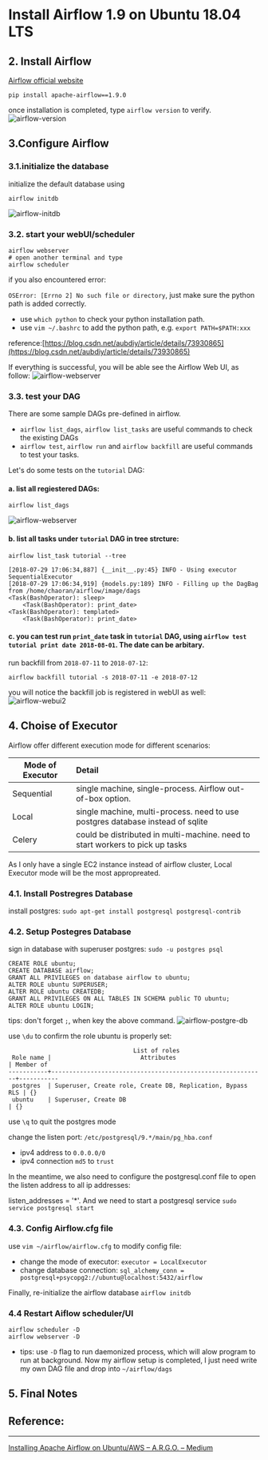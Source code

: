 # Install Airflow 1.9 on Ubuntu 18.04 LTS

## 2. Install Airflow

[Airflow official website](https://airflow.apache.org/installation.html)

```
pip install apache-airflow==1.9.0
```

once installation is completed, type `airflow version` to verify.
![airflow-version](https://github.com/6chaoran/data-story/raw/master/data-tools/airflow/image/airflow-version.png)

## 3.Configure Airflow

### 3.1.initialize the database

initialize the default database using

```
airflow initdb
```

![airflow-initdb](https://github.com/6chaoran/data-story/raw/master/data-tools/airflow/image/airflow-initdb.png)

### 3.2. start your webUI/scheduler


```
airflow webserver
# open another terminal and type
airflow scheduler
```

if you also encountered error:

`OSError: [Errno 2] No such file or directory`, just make sure the python path is added correctly.

* use `which python` to check your python installation path.
* use `vim ~/.bashrc` to add the python path, e.g. `export PATH=$PATH:xxx`

reference:[https://blog.csdn.net/aubdiy/article/details/73930865](https://blog.csdn.net/aubdiy/article/details/73930865)

If everything is successful, you will be able see the Airflow Web UI, as follow:
![airflow-webserver](https://github.com/6chaoran/data-story/raw/master/data-tools/airflow/image/airflow-webui.png)

### 3.3. test your DAG
There are some sample DAGs pre-defined in airflow. 

* `airflow list_dags`, `airflow list_tasks` are useful commands to check the existing DAGs
* `airflow test`, `airflow run` and `airflow backfill` are useful commands to test your tasks.

Let's do some tests on the `tutorial` DAG:

#### a. list all regiestered DAGs:

```
airflow list_dags
``` 
![airflow-webserver](https://github.com/6chaoran/data-story/raw/master/data-tools/airflow/image/airflow-listdags.png)

#### b. list all tasks under `tutorial` DAG in tree strcture:

```
airflow list_task tutorial --tree
```
```
[2018-07-29 17:06:34,887] {__init__.py:45} INFO - Using executor SequentialExecutor
[2018-07-29 17:06:34,919] {models.py:189} INFO - Filling up the DagBag from /home/chaoran/airflow/image/dags
<Task(BashOperator): sleep>
    <Task(BashOperator): print_date>
<Task(BashOperator): templated>
    <Task(BashOperator): print_date>
```
#### c. you can test run `print_date` task in `tutorial` DAG, using `airflow test tutorial print date 2018-08-01`. The date can be arbitary.

run backfill from `2018-07-11` to `2018-07-12`:
```
airflow backfill tutorial -s 2018-07-11 -e 2018-07-12
```
you will notice the backfill job is registered in webUI as well:
![airflow-webui2](https://github.com/6chaoran/data-story/raw/master/data-tools/airflow/image/airflow-webui2.png)

## 4. Choise of Executor


Airflow offer different execution mode for different scenarios:

|Mode of Executor | Detail |
|-----------------|:-------|
|Sequential|single machine, single-process. Airflow out-of-box option.|
|Local|single machine, multi-process. need to use postgres database instead of sqlite|
|Celery|could be distributed in multi-machine. need to start workers to pick up tasks|

As I only have a single EC2 instance instead of airflow cluster, Local Executor mode will be the most appropreated.

### 4.1. Install Postregres Database

install postgres: `sudo apt-get install postgresql postgresql-contrib`


### 4.2. Setup Postegres Database

sign in database with superuser postgres: `sudo -u postgres psql`

```
CREATE ROLE ubuntu;
CREATE DATABASE airflow;
GRANT ALL PRIVILEGES on database airflow to ubuntu;
ALTER ROLE ubuntu SUPERUSER;
ALTER ROLE ubuntu CREATEDB;
GRANT ALL PRIVILEGES ON ALL TABLES IN SCHEMA public TO ubuntu;
ALTER ROLE ubuntu LOGIN;
```
tips: don't forget `;`, when key the above command.
![airflow-postgre-db](https://github.com/6chaoran/data-story/raw/master/data-tools/airflow/image/airflow-postgre-db.png)

use `\du` to confirm the role ubuntu is properly set:

```
                                   List of roles
 Role name |                         Attributes                         | Member of 
-----------+------------------------------------------------------------+-----------
 postgres  | Superuser, Create role, Create DB, Replication, Bypass RLS | {}
 ubuntu    | Superuser, Create DB 				                        | {}
```

use `\q` to quit the postgres mode

change the listen port: `/etc/postgresql/9.*/main/pg_hba.conf`

* ipv4 address to `0.0.0.0/0`
* ipv4 connection `md5` to `trust`

In the meantime, we also need to configure the postgresql.conf file to open the listen address to all ip addresses:

listen_addresses = '*'.
And we need to start a postgresql service
`sudo service postgresql start`

### 4.3. Config Airflow.cfg file

use `vim ~/airflow/airflow.cfg` to modify config file:

* change the mode of executor: `executor = LocalExecutor`
* change database connection: `sql_alchemy_conn = postgresql+psycopg2://ubuntu@localhost:5432/airflow`

Finally, re-initialize the airflow database `airflow initdb`

### 4.4 Restart Aiflow scheduler/UI

```
airflow scheduler -D
airflow webserver -D
```
* tips: use `-D` flag to run daemonized process, which will alow program to run at background.
Now my airflow setup is completed, I just need write my own DAG file and drop into `~/airflow/dags`

## 5. Final Notes

## Reference:
----
[Installing Apache Airflow on Ubuntu/AWS – A.R.G.O. – Medium](https://medium.com/a-r-g-o/installing-apache-airflow-on-ubuntu-aws-6ebac15db211)